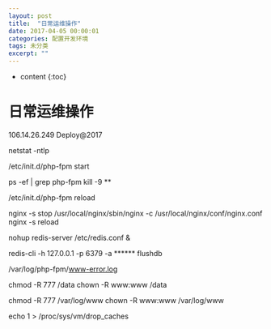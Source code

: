 ```yaml
---
layout: post
title:  "日常运维操作"
date: 2017-04-05 00:00:01
categories: 配置开发环境
tags: 未分类
excerpt: ""
---
```


* content
{:toc}


# 日常运维操作

106.14.26.249 Deploy@2017

netstat -ntlp

/etc/init.d/php-fpm start

ps -ef | grep php-fpm
kill -9 **

/etc/init.d/php-fpm reload

nginx -s stop
/usr/local/nginx/sbin/nginx -c /usr/local/nginx/conf/nginx.conf
nginx -s reload

nohup redis-server /etc/redis.conf &

redis-cli -h 127.0.0.1 -p 6379 -a ******
flushdb

/var/log/php-fpm/www-error.log

chmod -R 777 /data
chown -R www:www /data

chmod -R 777 /var/log/www
chown -R www:www /var/log/www

echo 1 > /proc/sys/vm/drop_caches